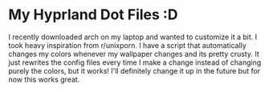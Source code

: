 # My Hyprland Dot Files :D

I recently downloaded arch on my laptop and wanted to customize it a bit. I took heavy inspiration from r/unixporn.
I have a script that automatically changes my colors whenever my wallpaper changes and its pretty crusty. It just rewrites the config files every time I make a change instead of changing purely the colors, but it works!
I'll definitely change it up in the future but for now this works great. 
